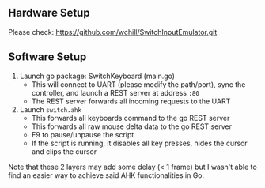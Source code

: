 ## Hardware Setup
Please check: https://github.com/wchill/SwitchInputEmulator.git

## Software Setup

1. Launch go package: SwitchKeyboard (main.go)
   * This will connect to UART (please modify the path/port), sync the controller, and launch a REST server at address `:80`
   * The REST server forwards all incoming requests to the UART
2. Launch `switch.ahk`
    * This forwards all keyboards command to the go REST server
    * This forwards all raw mouse delta data to the go REST server
    * F9 to pause/unpause the script
    * If the script is running, it disables all key presses, hides the cursor and clips the cursor

Note that these 2 layers may add some delay (< 1 frame) but I wasn't able to find an easier way to achieve said AHK functionalities in Go.